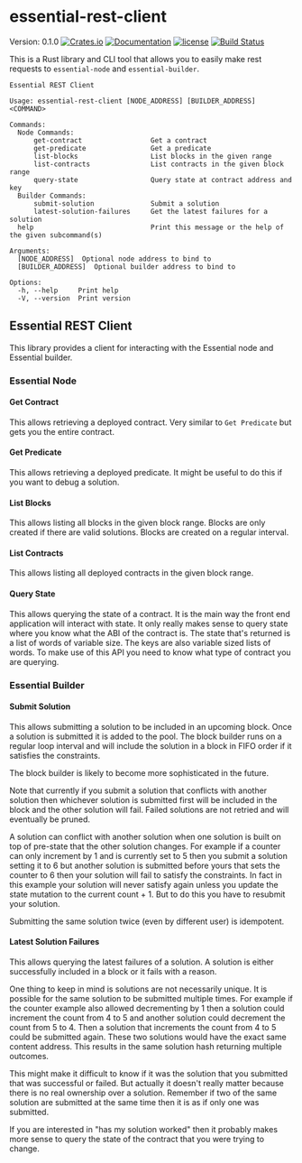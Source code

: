 # essential-rest-client

Version: 0.1.0
[![Crates.io][crates-badge]][crates-url]
[![Documentation][docs-badge]][docs-url]
[![license][apache-badge]][apache-url]
[![Build Status][actions-badge]][actions-url]

[crates-badge]: https://img.shields.io/crates/v/essential-rest-client.svg
[crates-url]: https://crates.io/crates/essential-rest-client
[docs-badge]: https://docs.rs/essential-rest-client/badge.svg
[docs-url]: https://docs.rs/essential-rest-client
[apache-badge]: https://img.shields.io/badge/license-APACHE-blue.svg
[apache-url]: LICENSE
[actions-badge]: https://github.com/essential-contributions/essential-integration/workflows/ci/badge.svg
[actions-url]: https://github.com/essential-contributions/essential-integration/actions

This is a Rust library and CLI tool that allows you to easily make rest requests to `essential-node` and `essential-builder`.

```
Essential REST Client

Usage: essential-rest-client [NODE_ADDRESS] [BUILDER_ADDRESS] <COMMAND>

Commands:
  Node Commands:
      get-contract                 Get a contract
      get-predicate                Get a predicate
      list-blocks                  List blocks in the given range
      list-contracts               List contracts in the given block range
      query-state                  Query state at contract address and key
  Builder Commands:
      submit-solution              Submit a solution
      latest-solution-failures     Get the latest failures for a solution
  help                             Print this message or the help of the given subcommand(s)

Arguments:
  [NODE_ADDRESS]  Optional node address to bind to
  [BUILDER_ADDRESS]  Optional builder address to bind to

Options:
  -h, --help     Print help
  -V, --version  Print version
```

## Essential REST Client

This library provides a client for interacting with the Essential node and Essential builder.

### Essential Node

#### Get Contract

This allows retrieving a deployed contract.
Very similar to `Get Predicate` but gets you the entire contract.

#### Get Predicate

This allows retrieving a deployed predicate.
It might be useful to do this if you want to debug a solution.

#### List Blocks

This allows listing all blocks in the given block range.
Blocks are only created if there are valid solutions.
Blocks are created on a regular interval.

#### List Contracts

This allows listing all deployed contracts in the given block range.

#### Query State

This allows querying the state of a contract.
It is the main way the front end application will interact with state.
It only really makes sense to query state where you know what the ABI of the contract is.
The state that's returned is a list of words of variable size.
The keys are also variable sized lists of words.
To make use of this API you need to know what type of contract you are querying.

### Essential Builder

#### Submit Solution

This allows submitting a solution to be included in an upcoming block.
Once a solution is submitted it is added to the pool.
The block builder runs on a regular loop interval and will include the solution in a block in FIFO order if it satisfies the constraints.

The block builder is likely to become more sophisticated in the future.

Note that currently if you submit a solution that conflicts with another solution then whichever solution is submitted first will be included in the block and the other solution will fail. Failed solutions are not retried and will eventually be pruned.

A solution can conflict with another solution when one solution is built on top of pre-state that the other solution changes. For example if a counter can only increment by 1 and is currently set to 5 then you submit a solution setting it to 6 but another solution is submitted before yours that sets the counter to 6 then your solution will fail to satisfy the constraints.
In fact in this example your solution will never satisfy again unless you update the state mutation to the current count + 1. But to do this you have to resubmit your solution.

Submitting the same solution twice (even by different user) is idempotent.

#### Latest Solution Failures

This allows querying the latest failures of a solution.
A solution is either successfully included in a block or it fails with a reason.

One thing to keep in mind is solutions are not necessarily unique.
It is possible for the same solution to be submitted multiple times.
For example if the counter example also allowed decrementing by 1 then a solution could increment the count from 4 to 5 and another solution could decrement the count from 5 to 4.
Then a solution that increments the count from 4 to 5 could be submitted again.
These two solutions would have the exact same content address.
This results in the same solution hash returning multiple outcomes.

This might make it difficult to know if it was the solution that you submitted that
was successful or failed. But actually it doesn't really matter because there is no
real ownership over a solution. Remember if two of the same solution are submitted
at the same time then it is as if only one was submitted.

If you are interested in "has my solution worked" then it probably makes more
sense to query the state of the contract that you were trying to change.
